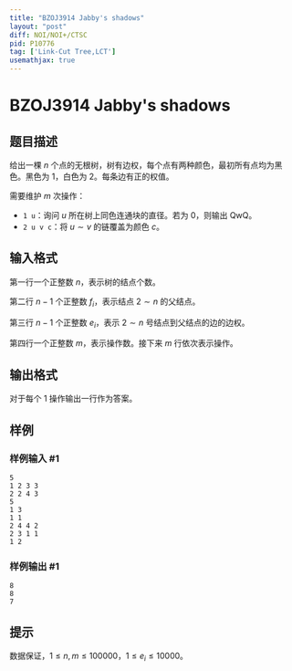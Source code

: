 ```yaml
---
title: "BZOJ3914 Jabby's shadows"
layout: "post"
diff: NOI/NOI+/CTSC
pid: P10776
tag: ['Link-Cut Tree,LCT']
usemathjax: true
---
```


# BZOJ3914 Jabby's shadows
## 题目描述

给出一棵 $n$ 个点的无根树，树有边权，每个点有两种颜色，最初所有点均为黑色。黑色为 1，白色为 2。每条边有正的权值。

需要维护 $m$ 次操作：
- `1 u`：询问 $u$ 所在树上同色连通块的直径。若为 0，则输出 QwQ。
- `2 u v c`：将 $u \sim v$ 的链覆盖为颜色 $c$。
## 输入格式

第一行一个正整数 $n$，表示树的结点个数。

第二行 $n-1$ 个正整数 $f_i$，表示结点 $2\sim n$ 的父结点。

第三行 $n-1$ 个正整数 $e_i$，表示 $2\sim n$ 号结点到父结点的边的边权。

第四行一个正整数 $m$，表示操作数。接下来 $m$ 行依次表示操作。
## 输出格式

对于每个 $1$ 操作输出一行作为答案。
## 样例

### 样例输入 #1
```
5
1 2 3 3
2 2 4 3
5
1 3
1 1
2 4 4 2
2 3 1 1
1 2
```
### 样例输出 #1
```
8
8
7
```
## 提示

数据保证，$1\leq n,m\leq 100000$，$1\leq e_i\leq 10000$。
